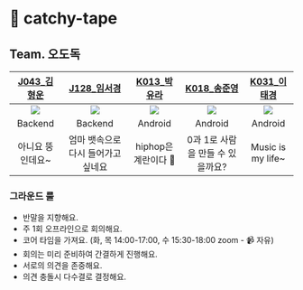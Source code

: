 # 📼 catchy-tape

## Team. 오도독

|[J043_김형운](https://github.com/khw3754)|[J128_임서경](https://github.com/Cutiepazzipozzi)|[K013_박유라](https://github.com/youlalala)|[K018_송준영](https://github.com/HamBP)|[K031_이태경](https://github.com/2taezeat)|
|:---:|:---:|:---:|:---:|:---:|
|<img src="https://github.com/khw3754.png">|<img src="https://github.com/Cutiepazzipozzi.png">|<img src="https://github.com/youlalala.png">|<img src="https://github.com/HamBP.png">|<img src="https://github.com/2taezeat.png">|
|Backend|Backend|Android|Android|Android|
|아니요 뚱인데요~|엄마 뱃속으로 다시 들어가고 싶네요|hiphop은 계란이다 🥚|0과 1로 사람을 만들 수 있을까요?|Music is my life~|

### 그라운드 룰

- 반말을 지향해요.
- 주 1회 오프라인으로 회의해요.
- 코어 타임을 가져요. (화, 목 14:00-17:00, 수 15:30-18:00 zoom - 📹 자유)
- 회의는 미리 준비하여 간결하게 진행해요.
- 서로의 의견을 존중해요.
- 의견 충돌시 다수결로 결정해요.
